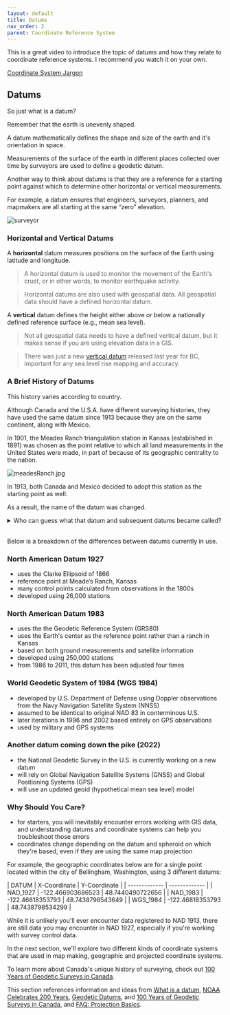 ```yaml
---
layout: default
title: Datums
nav_order: 2
parent: Coordinate Reference System
---
```


This is a great video to introduce the topic of datums and how they relate to coordinate reference systems. I recommend you watch it on your own.

[Coordinate System Jargon](https://www.youtube.com/watch?v=Z41Dt7_R180)

## Datums

So just what is a datum?

Remember that the earth is unevenly shaped. 

A datum mathematically defines the shape and size of the earth and it's orientation in space.

Measurements of the surface of the earth in different places collected over time by surveyors are used to define a geodetic datum.

Another way to think about datums is that they are a reference for a starting point against which to determine other horizontal or vertical measurements.

For example, a datum ensures that engineers, surveyors, planners, and mapmakers are all starting at the same “zero” elevation. 

![surveyor](https://raw.githubusercontent.com/fiddleHeads/map-projections/master/images/canadianSurveyors.jpg)

### Horizontal and Vertical Datums

A **horizontal** datum measures positions on the surface of the Earth using latitude and longitude.

> A horizontal datum is used to monitor the movement of the Earth's crust, or in other words, to monitor earthquake activity.

> Horizontal datums are also used with geospatial data. All geospatial data should have a defined horizontal datum.

A **vertical** datum defines the height either above or below a nationally defined reference surface (e.g., mean sea level).

> Not all geospatial data needs to have a defined vertical datum, but it makes sense if you are using elevation data in a GIS.

> There was just a new [vertical datum](https://www2.gov.bc.ca/gov/content/data/geographic-data-services/georeferencing/vertical-reference-system) released last year for BC, important for any sea level rise mapping and accuracy.


### A Brief History of Datums

This history varies according to country.

Although Canada and the U.S.A. have different surveying histories, they have used the same datum since 1913 because they are on the same continent, along with Mexico. 

In 1901, the Meades Ranch triangulation station in Kansas (established in 1891) was chosen as the point relative to which all land measurements in the United States were made, in part of because of its geographic centrality to the nation.

![meadesRanch.jpg](https://raw.githubusercontent.com/fiddleHeads/map-projections/master/images/meadesRanch.jpg)

In 1913, both Canada and Mexico decided to adopt this station as the starting point as well. 

As a result, the name of the datum was changed. 

<details>
<summary>Who can guess what that datum and subsequent datums became called?</summary>

North American Datum 1913, North American Datum 1927, and so on.
</details>
<br>

Below is a breakdown of the differences between datums currently in use. 

### North American Datum 1927

- uses the Clarke Ellipsoid of 1866 
- reference point at Meade’s Ranch, Kansas
- many control points calculated from observations in the 1800s
- developed using 26,000 stations

### North American Datum 1983

- uses the the Geodetic Reference System (GRS80)
- uses the Earth's center as the reference point rather than a ranch in Kansas
- based on both ground measurements and satellite information
- developed using 250,000 stations
- from 1986 to 2011, this datum has been adjusted four times

### World Geodetic System of 1984 (WGS 1984)

-  developed by U.S. Department of Defense using Doppler observations from the Navy Navigation Satellite System (NNSS)
- assumed to be identical to original NAD 83 in conterminous U.S.
- later iterations in 1996 and 2002 based entirely on GPS observations
- used by military and GPS systems

### Another datum coming down the pike (2022)

- the National Geodetic Survey in the U.S. is currently working on a new datum
- will rely on Global Navigation Satellite Systems (GNSS) and Global Positioning Systems (GPS)
- will use an updated geoid (hypothetical mean sea level) model

### Why Should You Care?

- for starters, you will inevitably encounter errors working with GIS data, and understanding datums and coordinate systems can help you troubleshoot those errors
- coordinates change depending on the datum and spheroid on which they're based, even if they are using the same map projection

For example, the geographic coordinates below are for a single point located within the city of Bellingham, Washington, using 3 different datums:


| DATUM  | X-Coordinate | Y-Coordinate |
| ------------- | ------------- |
| NAD_1927  | -122.466903686523 | 48.7440490722656 |
| NAD_1983  | -122.46818353793 | 48.7438798543649 |
| WGS_1984 | -122.46818353793 | 48.7438798534299 |


While it is unlikely you'll ever encounter data registered to NAD 1913, there are still data you may encounter in NAD 1927, especially if you're working with survey control data. 

In the next section, we'll explore two different kinds of coordinate systems that are used in map making, geographic and projected coordinate systems.

To learn more about Canada's unique history of surveying, check out [100 Years of Geodetic Surveys in Canada](https://www.nrcan.gc.ca/earth-sciences/geomatics/canadian-spatial-reference-system-csrs/100-years-geodetic-surveys-canada/9110).

This section references information and ideas from [What is a datum](https://oceanservice.noaa.gov/facts/datum.html), [NOAA Celebrates 200 Years](https://celebrating200years.noaa.gov/magazine/vertical_datums/welcome.html#network), [Geodetic Datums](https://gisgeography.com/geodetic-datums-nad27-nad83-wgs84/), and  [100 Years of Geodetic Surveys in Canada](https://www.nrcan.gc.ca/earth-sciences/geomatics/canadian-spatial-reference-system-csrs/100-years-geodetic-surveys-canada/9110), and [FAQ: Projection Basics](https://support.esri.com/en/technical-article/000005562).
